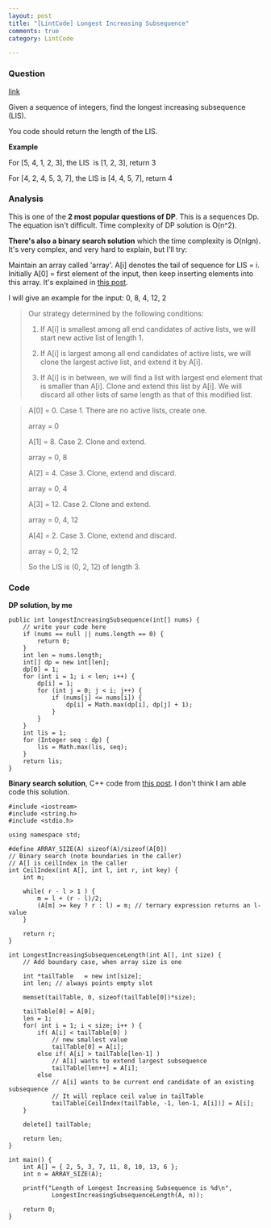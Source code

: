 ```yaml
---
layout: post
title: "[LintCode] Longest Increasing Subsequence"
comments: true
category: LintCode

---
```



### Question 

[link](http://lintcode.com/en/problem/longest-increasing-subsequence/)

<div style="min-height:100px">
    <p>Given a sequence of integers, find the longest increasing subsequence (LIS).</p>
    <p>You code should return the length of the LIS.</p>
    <div class="m-t-lg m-b-lg">
    <b>Example</b>
    <div>
        <p>For [5, 4, 1, 2, 3], the LIS &nbsp;is [1, 2, 3], return 3</p>
        <p>For [4, 2, 4, 5, 3, 7], the LIS is [4, 4, 5, 7], return 4</p>
    </div>
    </div>
</div>

### Analysis 

This is one of the __2 most popular questions of DP__. This is a sequences Dp. The equation isn't difficult. Time complexity of DP solution is O(n^2). 

__There's also a binary search solution__ which the time complexity is O(nlgn). It's very complex, and very hard to explain, but I'll try:

Maintain an array called 'array'. A[i] denotes the tail of sequence for LIS = i. Initially A[0] = first element of the input, then keep inserting elements into this array. It's explained in [this post](http://www.geeksforgeeks.org/longest-monotonically-increasing-subsequence-size-n-log-n/).

I will give an example for the input: 0, 8, 4, 12, 2

>Our strategy determined by the following conditions: 
>
>1. If A[i] is smallest among all end candidates of active lists, we will start new active list of length 1.
>
>2. If A[i] is largest among all end candidates of active lists, we will clone the largest active list, and extend it by A[i].
>
>3. If A[i] is in between, we will find a list with largest end element that is smaller than A[i]. Clone and extend this list by A[i]. We will discard all other lists of same length as that of this modified list.

>A[0] = 0. Case 1. There are no active lists, create one.
>
>array = 0
>
>A[1] = 8. Case 2. Clone and extend.
>
>array = 0, 8
>
>A[2] = 4. Case 3. Clone, extend and discard.
>
>array = 0, 4
>
>A[3] = 12. Case 2. Clone and extend.
>
>array = 0, 4, 12
>
>A[4] = 2. Case 3. Clone, extend and discard.
>
>array = 0, 2, 12
>
>So the LIS is (0, 2, 12) of length 3.

### Code

__DP solution, by me__

    public int longestIncreasingSubsequence(int[] nums) {
        // write your code here
        if (nums == null || nums.length == 0) {
            return 0;
        }
        int len = nums.length;
        int[] dp = new int[len];
        dp[0] = 1;
        for (int i = 1; i < len; i++) {
            dp[i] = 1;
            for (int j = 0; j < i; j++) {
                if (nums[j] <= nums[i]) {
                    dp[i] = Math.max(dp[i], dp[j] + 1);
                }
            }
        }
        int lis = 1;
        for (Integer seq : dp) {
            lis = Math.max(lis, seq);
        }
        return lis;
    }

__Binary search solution__, C++ code from [this post](http://www.geeksforgeeks.org/longest-monotonically-increasing-subsequence-size-n-log-n/). I don't think I am able code this solution. 

    #include <iostream>
    #include <string.h>
    #include <stdio.h>

    using namespace std;

    #define ARRAY_SIZE(A) sizeof(A)/sizeof(A[0])
    // Binary search (note boundaries in the caller)
    // A[] is ceilIndex in the caller
    int CeilIndex(int A[], int l, int r, int key) {
        int m;

        while( r - l > 1 ) {
            m = l + (r - l)/2;
            (A[m] >= key ? r : l) = m; // ternary expression returns an l-value
        }

        return r;
    }

    int LongestIncreasingSubsequenceLength(int A[], int size) {
        // Add boundary case, when array size is one

        int *tailTable   = new int[size];
        int len; // always points empty slot

        memset(tailTable, 0, sizeof(tailTable[0])*size);

        tailTable[0] = A[0];
        len = 1;
        for( int i = 1; i < size; i++ ) {
            if( A[i] < tailTable[0] )
                // new smallest value
                tailTable[0] = A[i];
            else if( A[i] > tailTable[len-1] )
                // A[i] wants to extend largest subsequence
                tailTable[len++] = A[i];
            else
                // A[i] wants to be current end candidate of an existing subsequence
                // It will replace ceil value in tailTable
                tailTable[CeilIndex(tailTable, -1, len-1, A[i])] = A[i];
        }

        delete[] tailTable;

        return len;
    }

    int main() {
        int A[] = { 2, 5, 3, 7, 11, 8, 10, 13, 6 };
        int n = ARRAY_SIZE(A);

        printf("Length of Longest Increasing Subsequence is %d\n",
                LongestIncreasingSubsequenceLength(A, n));

        return 0;
    }